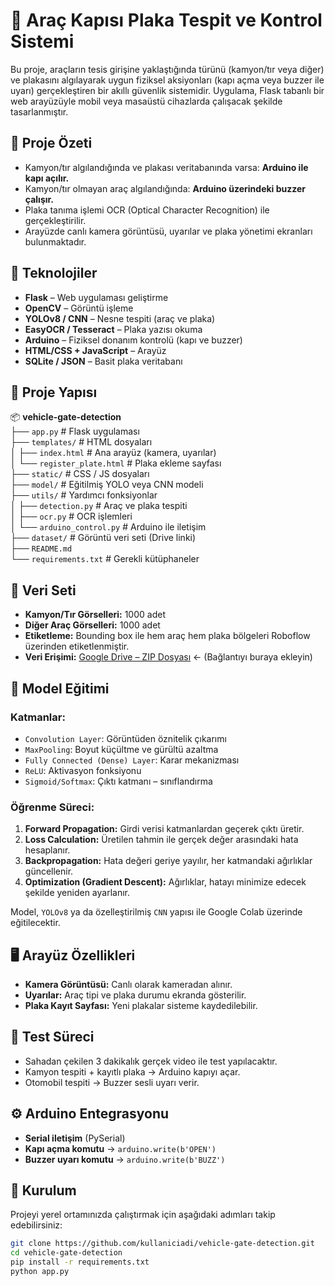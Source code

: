 # 🚛 Araç Kapısı Plaka Tespit ve Kontrol Sistemi

Bu proje, araçların tesis girişine yaklaştığında türünü (kamyon/tır veya diğer) ve plakasını algılayarak uygun fiziksel aksiyonları (kapı açma veya buzzer ile uyarı) gerçekleştiren bir akıllı güvenlik sistemidir. Uygulama, Flask tabanlı bir web arayüzüyle mobil veya masaüstü cihazlarda çalışacak şekilde tasarlanmıştır.

## 🔧 Proje Özeti

- Kamyon/tır algılandığında ve plakası veritabanında varsa: **Arduino ile kapı açılır.**
- Kamyon/tır olmayan araç algılandığında: **Arduino üzerindeki buzzer çalışır.**
- Plaka tanıma işlemi OCR (Optical Character Recognition) ile gerçekleştirilir.
- Arayüzde canlı kamera görüntüsü, uyarılar ve plaka yönetimi ekranları bulunmaktadır.

## 🚀 Teknolojiler

- **Flask** – Web uygulaması geliştirme
- **OpenCV** – Görüntü işleme
- **YOLOv8 / CNN** – Nesne tespiti (araç ve plaka)
- **EasyOCR / Tesseract** – Plaka yazısı okuma
- **Arduino** – Fiziksel donanım kontrolü (kapı ve buzzer)
- **HTML/CSS + JavaScript** – Arayüz
- **SQLite / JSON** – Basit plaka veritabanı

## 📁 Proje Yapısı

📦 **vehicle-gate-detection**  
├── `app.py`  # Flask uygulaması  
├── `templates/`  # HTML dosyaları  
│   ├── `index.html`  # Ana arayüz (kamera, uyarılar)  
│   └── `register_plate.html`  # Plaka ekleme sayfası  
├── `static/`  # CSS / JS dosyaları  
├── `model/`  # Eğitilmiş YOLO veya CNN modeli  
├── `utils/`  # Yardımcı fonksiyonlar  
│   ├── `detection.py`  # Araç ve plaka tespiti  
│   ├── `ocr.py`  # OCR işlemleri  
│   └── `arduino_control.py`  # Arduino ile iletişim  
├── `dataset/`  # Görüntü veri seti (Drive linki)  
├── `README.md`  
└── `requirements.txt`  # Gerekli kütüphaneler

## 📸 Veri Seti

- **Kamyon/Tır Görselleri:** 1000 adet  
- **Diğer Araç Görselleri:** 1000 adet  
- **Etiketleme:** Bounding box ile hem araç hem plaka bölgeleri Roboflow üzerinden etiketlenmiştir.  
- **Veri Erişimi:** [Google Drive – ZIP Dosyası](#) ← (Bağlantıyı buraya ekleyin)

## 🧠 Model Eğitimi

### Katmanlar:

- `Convolution Layer`: Görüntüden öznitelik çıkarımı
- `MaxPooling`: Boyut küçültme ve gürültü azaltma
- `Fully Connected (Dense) Layer`: Karar mekanizması
- `ReLU`: Aktivasyon fonksiyonu
- `Sigmoid/Softmax`: Çıktı katmanı – sınıflandırma

### Öğrenme Süreci:

1. **Forward Propagation:** Girdi verisi katmanlardan geçerek çıktı üretir.
2. **Loss Calculation:** Üretilen tahmin ile gerçek değer arasındaki hata hesaplanır.
3. **Backpropagation:** Hata değeri geriye yayılır, her katmandaki ağırlıklar güncellenir.
4. **Optimization (Gradient Descent):** Ağırlıklar, hatayı minimize edecek şekilde yeniden ayarlanır.

Model, `YOLOv8` ya da özelleştirilmiş `CNN` yapısı ile Google Colab üzerinde eğitilecektir.

## 🖥️ Arayüz Özellikleri

- **Kamera Görüntüsü:** Canlı olarak kameradan alınır.
- **Uyarılar:** Araç tipi ve plaka durumu ekranda gösterilir.
- **Plaka Kayıt Sayfası:** Yeni plakalar sisteme kaydedilebilir.

## 🔬 Test Süreci

- Sahadan çekilen 3 dakikalık gerçek video ile test yapılacaktır.
- Kamyon tespiti + kayıtlı plaka → Arduino kapıyı açar.
- Otomobil tespiti → Buzzer sesli uyarı verir.

## ⚙️ Arduino Entegrasyonu

- **Serial iletişim** (PySerial)
- **Kapı açma komutu** → `arduino.write(b'OPEN')`
- **Buzzer uyarı komutu** → `arduino.write(b'BUZZ')`

## 📝 Kurulum

Projeyi yerel ortamınızda çalıştırmak için aşağıdaki adımları takip edebilirsiniz:

```bash
git clone https://github.com/kullaniciadi/vehicle-gate-detection.git
cd vehicle-gate-detection
pip install -r requirements.txt
python app.py
